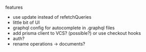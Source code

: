 features

- use update instead of refetchQueries
- little bit of UI
- graphql config for autocomplete in .graphql files
- add prisma client to VCS? (possible?) or use checkout hooks
- auth?
- rename operations -> documents?
